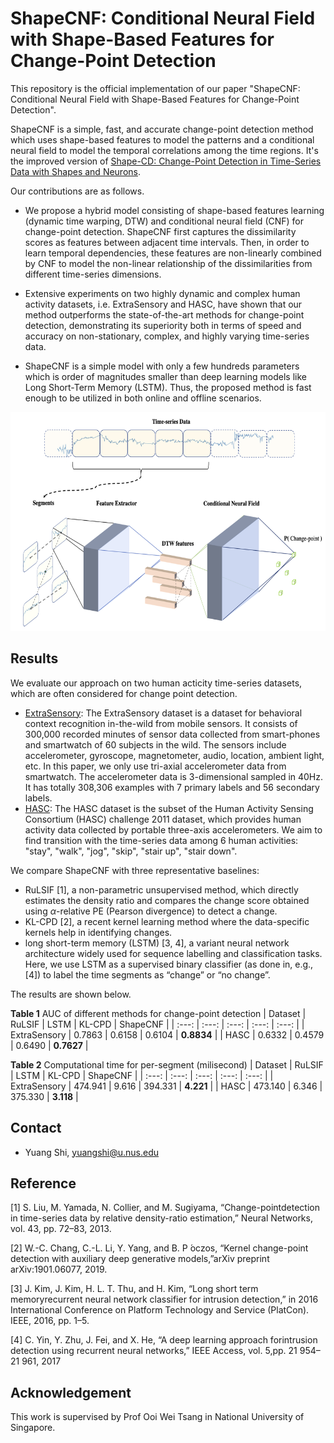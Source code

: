 # ShapeCNF: Conditional Neural Field with Shape-Based Features for Change-Point Detection

This repository is the official implementation of our paper "ShapeCNF: Conditional Neural Field with Shape-Based Features for Change-Point Detection".

ShapeCNF is a simple, fast, and accurate change-point detection method which uses shape-based features to model the patterns and a conditional neural field to model the temporal correlations among the time regions. It's the improved version of [Shape-CD: Change-Point Detection in Time-Series Data with Shapes and Neurons](https://arxiv.org/abs/2007.11985).

Our contributions are as follows.
- We propose a hybrid model consisting of shape-based features learning (dynamic time warping, DTW) and conditional neural field (CNF) for change-point detection. ShapeCNF first captures the dissimilarity scores as features between adjacent time intervals. Then, in order to learn temporal dependencies, these features are non-linearly combined by CNF to model the non-linear relationship of the dissimilarities from different time-series dimensions. 

- Extensive experiments on two highly dynamic and complex human activity datasets, i.e. ExtraSensory and HASC, have shown that our method outperforms the state-of-the-art methods for change-point detection, demonstrating its superiority both in terms of speed and accuracy on non-stationary, complex, and highly varying time-series data.

- ShapeCNF is a simple model with only a few hundreds parameters which is order of magnitudes smaller than deep learning models like Long Short-Term Memory (LSTM). Thus, the proposed method is fast enough to be utilized in both online and offline scenarios.

<p align="center">
<img src="./architecture.png" height=350>
</p>

## Results

We evaluate our approach on two human acticity time-series datasets, which are often considered for change point detection.

- [ExtraSensory](http://extrasensory.ucsd.edu): The ExtraSensory dataset is a dataset for behavioral context recognition in-the-wild from mobile sensors. It consists of 300,000 recorded minutes of sensor data collected from smart-phones and smartwatch of 60 subjects in the wild. The sensors include accelerometer, gyroscope, magnetometer, audio, location, ambient light, etc. In this paper, we only use tri-axial accelerometer data from smartwatch. The accelerometer data is 3-dimensional sampled in 40Hz. It has totally 308,306 examples with 7 primary labels and 56 secondary labels.
- [HASC](http://hasc.jp/hc2011): The HASC dataset is the subset of the Human Activity Sensing Consortium (HASC) challenge 2011 dataset, which provides human activity data collected by portable three-axis accelerometers. We aim to find transition with the time-series data among 6 human activities: "stay", "walk", "jog", "skip", "stair up", "stair down".

We compare ShapeCNF with three representative baselines: 
- RuLSIF [1], a non-parametric unsupervised method, which directly estimates the density ratio and compares the change score obtained using $\alpha$-relative PE (Pearson divergence) to detect a change.
- KL-CPD [2], a recent kernel learning method where the data-specific kernels help in identifying changes.
- long short-term memory (LSTM) [3, 4], a variant neural network architecture widely used for sequence labelling and classification tasks. Here, we use LSTM as a supervised binary classifier (as done in, e.g., [4]) to label the time segments as “change” or “no change”.

The results are shown below.

**Table 1** AUC of different methods for change-point detection
| Dataset | RuLSIF | LSTM | KL-CPD | ShapeCNF |
| :---: | :---: | :---: | :---: | :---: |
| ExtraSensory | 0.7863 | 0.6158 | 0.6104 | **0.8834** |
| HASC | 0.6332 | 0.4579 | 0.6490 | **0.7627** |


**Table 2** Computational time for per-segment (milisecond)
| Dataset | RuLSIF | LSTM | KL-CPD | ShapeCNF |
| :---: | :---: | :---: | :---: | :---: |
| ExtraSensory | 474.941 | 9.616 | 394.331 | **4.221** |
| HASC | 473.140 | 6.346 | 375.330 | **3.118** |

## Contact
- Yuang Shi, yuangshi@u.nus.edu

## Reference
[1] S. Liu, M. Yamada, N. Collier, and M. Sugiyama, “Change-pointdetection in time-series data by relative density-ratio estimation,” Neural Networks, vol. 43, pp. 72–83, 2013.

[2] W.-C. Chang, C.-L. Li, Y. Yang, and B. P ́oczos, “Kernel  change-point  detection  with  auxiliary  deep  generative  models,”arXiv preprint arXiv:1901.06077, 2019.

[3] J. Kim, J. Kim, H. L. T. Thu, and H. Kim, “Long short term memoryrecurrent neural network classifier for intrusion detection,” in 2016 International Conference on Platform Technology and Service (PlatCon). IEEE, 2016, pp. 1–5.

[4] C. Yin, Y. Zhu, J. Fei, and X. He, “A  deep  learning  approach  forintrusion detection using recurrent neural networks,” IEEE Access, vol. 5,pp. 21 954–21 961, 2017

## Acknowledgement

This work is supervised by Prof Ooi Wei Tsang in National University of Singapore.
